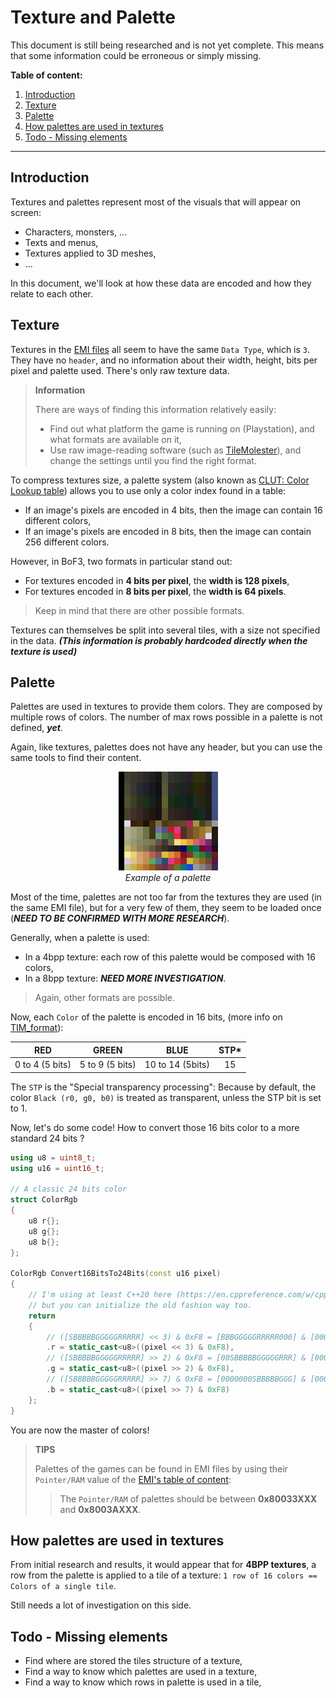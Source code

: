 # Texture and Palette

<div class="warning">
This document is still being researched and is not yet complete. 
This means that some information could be erroneous or simply missing.
</div>

**Table of content:**
1. [Introduction](#introduction)
2. [Texture](#texture)
3. [Palette](#palette)
4. [How palettes are used in textures](#how-palettes-are-used-in-textures)
5. [Todo - Missing elements](#todo---missing-elements)

-----------------------------------------------------------

## Introduction
Textures and palettes represent most of the visuals that will appear on screen:
- Characters, monsters, ...
- Texts and menus,
- Textures applied to 3D meshes,
- ...

In this document, we'll look at how these data are encoded and how they relate to each other.

## Texture
Textures in the [EMI files](1_TheEmiFiles.md) all seem to have the same `Data Type`, which is `3`.
They have no `header`, and no information about their width, height, bits per pixel and palette used.
There's only raw texture data.

> **Information**
>
> There are ways of finding this information relatively easily:
> - Find out what platform the game is running on (Playstation), and what formats are available on it,
> - Use raw image-reading software (such as [TileMolester](https://github.com/toruzz/TileMolester)),
>   and change the settings until you find the right format.

To compress textures size, a palette system (also known as [CLUT: Color Lookup table](https://en.wikipedia.org/wiki/Palette_(computing)))
allows you to use only a color index found in a table:
- If an image's pixels are encoded in 4 bits, then the image can contain 16 different colors,
- If an image's pixels are encoded in 8 bits, then the image can contain 256 different colors.

However, in BoF3, two formats in particular stand out:
- For textures encoded in **4 bits per pixel**, the **width is 128 pixels**,
- For textures encoded in **8 bits per pixel**, the **width is 64 pixels**.

> Keep in mind that there are other possible formats.

Textures can themselves be split into several tiles, with a size not specified in the data.
___(This information is probably hardcoded directly when the texture is used)___

## Palette
Palettes are used in textures to provide them colors. They are composed by multiple rows of colors.
The number of max rows possible in a palette is not defined, ___yet___.

Again, like textures, palettes does not have any header, but you can use the same tools to find their content.

<div style="text-align:center">
<img src="../DocAssets/PaletteExemple.png" alt="Palette"/><br/>
<span style="font-style: italic">Example of a palette</span>
</div>

Most of the time, palettes are not too far from the textures they are used (in the same EMI file), but for a very few 
of them, they seem to be loaded once (___NEED TO BE CONFIRMED WITH MORE RESEARCH___).

Generally, when a palette is used:
- In a 4bpp texture: each row of this palette would be composed with 16 colors,
- In a 8bpp texture: ___NEED MORE INVESTIGATION___.

> Again, other formats are possible.

Now, each `Color` of the palette is encoded in 16 bits, (more info on [TIM_format](https://wiki.ffrtt.ru/index.php/PSX/TIM_format#CLUT_.28color_lookup_table.29)):

|       RED       |      GREEN      |       BLUE       | STP* |
|:---------------:|:---------------:|:----------------:|:----:|
| 0 to 4 (5 bits) | 5 to 9 (5 bits) | 10 to 14 (5bits) |  15  |

The `STP` is the "Special transparency processing": Because by default, the color `Black (r0, g0, b0)` is treated as 
transparent, unless the STP bit is set to 1.

Now, let's do some code! How to convert those 16 bits color to a more standard 24 bits ?
```c++
using u8 = uint8_t;
using u16 = uint16_t;

// A classic 24 bits color
struct ColorRgb
{
    u8 r{};
    u8 g{};
    u8 b{};
};

ColorRgb Convert16BitsTo24Bits(const u16 pixel)
{
    // I'm using at least C++20 here (https://en.cppreference.com/w/cpp/language/aggregate_initialization)
    // but you can initialize the old fashion way too.
    return
    {
        // ([SBBBBBGGGGGRRRRR] << 3) & 0xF8 = [BBBGGGGGRRRRR000] & [0000000011111000] = [RRRRR000]
        .r = static_cast<u8>((pixel << 3) & 0xF8),
        // ([SBBBBBGGGGGRRRRR] >> 2) & 0xF8 = [00SBBBBBGGGGGRRR] & [0000000011111000] = [GGGGG000]
        .g = static_cast<u8>((pixel >> 2) & 0xF8),
        // ([SBBBBBGGGGGRRRRR] >> 7) & 0xF8 = [0000000SBBBBBGGG] & [0000000011111000] = [BBBBB000]
        .b = static_cast<u8>((pixel >> 7) & 0xF8)
    };
}
```

You are now the master of colors!

> **TIPS**
> 
> Palettes of the games can be found in EMI files by using their `Pointer/RAM` value of the 
> [EMI's table of content](./1_TheEmiFiles.md#header):
> > The `Pointer/RAM` of palettes should be between **0x80033XXX** and **0x8003AXXX**.

## How palettes are used in textures
From initial research and results, it would appear that for **4BPP textures**, a row from the palette is applied 
to a tile of a texture: `1 row of 16 colors == Colors of a single tile`.

Still needs a lot of investigation on this side.

## Todo - Missing elements
- Find where are stored the tiles structure of a texture,
- Find a way to know which palettes are used in a texture,
- Find a way to know which rows in palette is used in a tile,

